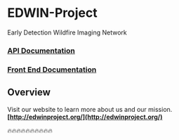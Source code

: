 # EDWIN-Project
Early Detection Wildfire Imaging Network

### [API Documentation](edwin-api/README.md)

### [Front End Documentation](edwin-frontend/README.md)


## Overview
Visit our website to learn more about us and our mission. 
**[http://edwinproject.org/](http://edwinproject.org/)**

:fire::fire::fire::fire::fire::fire::fire::fire::fire::fire:
